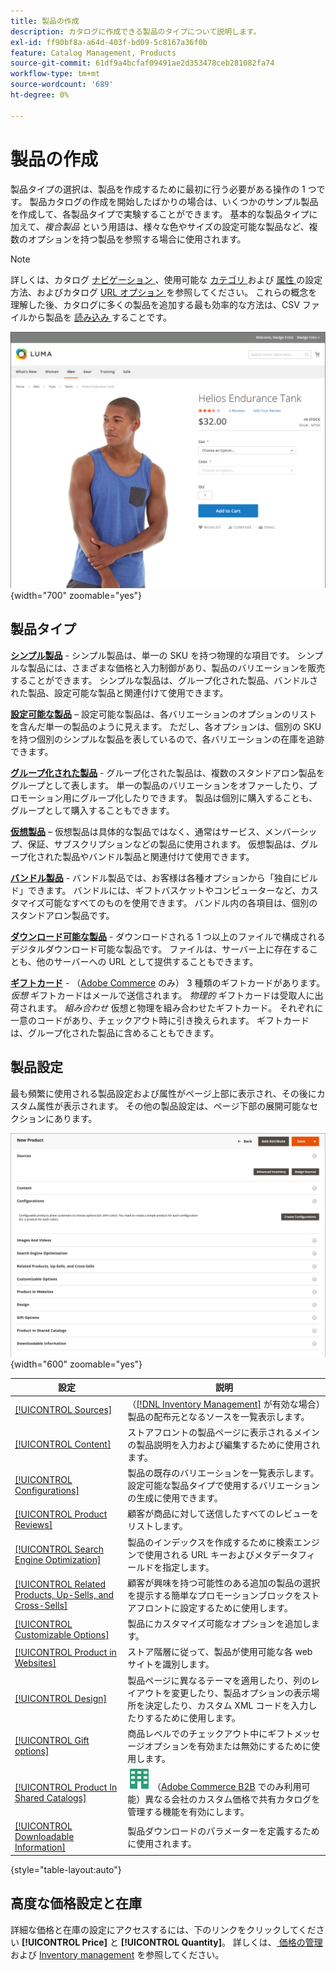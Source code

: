 ```yaml
---
title: 製品の作成
description: カタログに作成できる製品のタイプについて説明します。
exl-id: ff90bf8a-a64d-403f-bd09-5c8167a36f0b
feature: Catalog Management, Products
source-git-commit: 61df9a4bcfaf09491ae2d353478ceb281082fa74
workflow-type: tm+mt
source-wordcount: '689'
ht-degree: 0%

---
```


# 製品の作成

製品タイプの選択は、製品を作成するために最初に行う必要がある操作の 1 つです。 製品カタログの作成を開始したばかりの場合は、いくつかのサンプル製品を作成して、各製品タイプで実験することができます。 基本的な製品タイプに加えて、_複合製品_ という用語は、様々な色やサイズの設定可能な製品など、複数のオプションを持つ製品を参照する場合に使用されます。

>[!NOTE]
>
>詳しくは、カタログ [ ナビゲーション ](navigation.md)、使用可能な [ カテゴリ ](categories.md) および [ 属性 ](product-attributes.md) の設定方法、およびカタログ [URL オプション ](catalog-urls.md) を参照してください。 これらの概念を理解した後、カタログに多くの製品を追加する最も効率的な方法は、CSV ファイルから製品を [ 読み込み ](../systems/data-import.md) することです。

![ ストアフロントの商品ページ ](./assets/storefront-product-page.png){width="700" zoomable="yes"}

## 製品タイプ

**[シンプル製品](product-create-simple.md)** - シンプル製品は、単一の SKU を持つ物理的な項目です。 シンプルな製品には、さまざまな価格と入力制御があり、製品のバリエーションを販売することができます。 シンプルな製品は、グループ化された製品、バンドルされた製品、設定可能な製品と関連付けて使用できます。

**[設定可能な製品](product-create-configurable.md)** – 設定可能な製品は、各バリエーションのオプションのリストを含んだ単一の製品のように見えます。 ただし、各オプションは、個別の SKU を持つ個別のシンプルな製品を表しているので、各バリエーションの在庫を追跡できます。

**[グループ化された製品](product-create-grouped.md)** - グループ化された製品は、複数のスタンドアロン製品をグループとして表します。 単一の製品のバリエーションをオファーしたり、プロモーション用にグループ化したりできます。 製品は個別に購入することも、グループとして購入することもできます。

**[仮想製品](product-create-virtual.md)** – 仮想製品は具体的な製品ではなく、通常はサービス、メンバーシップ、保証、サブスクリプションなどの製品に使用されます。 仮想製品は、グループ化された製品やバンドル製品と関連付けて使用できます。

**[バンドル製品](product-create-bundle.md)** - バンドル製品では、お客様は各種オプションから「独自にビルド」できます。 バンドルには、ギフトバスケットやコンピューターなど、カスタマイズ可能なすべてのものを使用できます。 バンドル内の各項目は、個別のスタンドアロン製品です。

**[ダウンロード可能な製品](product-create-downloadable.md)** - ダウンロードされる 1 つ以上のファイルで構成されるデジタルダウンロード可能な製品です。 ファイルは、サーバー上に存在することも、他のサーバーへの URL として提供することもできます。

**[ギフトカード](product-gift-card-create.md)** - （[Adobe Commerce](../landing/home.md#product-editions) のみ） 3 種類のギフトカードがあります。 _仮想_ ギフトカードはメールで送信されます。 _物理的_ ギフトカードは受取人に出荷されます。 _組み合わせ_ 仮想と物理を組み合わせたギフトカード。 それぞれに一意のコードがあり、チェックアウト時に引き換えられます。 ギフトカードは、グループ化された製品に含めることもできます。

## 製品設定

最も頻繁に使用される製品設定および属性がページ上部に表示され、その後にカスタム属性が表示されます。 その他の製品設定は、ページ下部の展開可能なセクションにあります。

![ 製品設定 ](./assets/product-settings.png){width="600" zoomable="yes"}

| 設定 | 説明 |
|--- |--- |
| [[!UICONTROL Sources]](../inventory-management/sources-assign-per-product.md) | （[[!DNL Inventory Management]](../inventory-management/introduction.md) が有効な場合）製品の配布元となるソースを一覧表示します。 |
| [[!UICONTROL Content]](product-content.md) | ストアフロントの製品ページに表示されるメインの製品説明を入力および編集するために使用されます。 |
| [[!UICONTROL Configurations]](product-configurations.md) | 製品の既存のバリエーションを一覧表示します。設定可能な製品タイプで使用するバリエーションの生成に使用できます。 |
| [[!UICONTROL Product Reviews]](settings-advanced-product-reviews.md) | 顧客が商品に対して送信したすべてのレビューをリストします。 |
| [[!UICONTROL Search Engine Optimization]](product-search-engine-optimization.md) | 製品のインデックスを作成するために検索エンジンで使用される URL キーおよびメタデータフィールドを指定します。 |
| [[!UICONTROL Related Products, Up-Sells, and Cross-Sells]](related-products-up-sells-cross-sells.md) | 顧客が興味を持つ可能性のある追加の製品の選択を提示する簡単なプロモーションブロックをストアフロントに設定するために使用します。 |
| [[!UICONTROL Customizable Options]](settings-advanced-custom-options.md) | 製品にカスタマイズ可能なオプションを追加します。 |
| [[!UICONTROL Product in Websites]](settings-basic-websites.md) | ストア階層に従って、製品が使用可能な各 web サイトを識別します。 |
| [[!UICONTROL Design]](settings-advanced-design.md) | 製品ページに異なるテーマを適用したり、列のレイアウトを変更したり、製品オプションの表示場所を決定したり、カスタム XML コードを入力したりするために使用します。 |
| [[!UICONTROL Gift options]](product-gift-options.md) | 商品レベルでのチェックアウト中にギフトメッセージオプションを有効または無効にするために使用します。 |
| [[!UICONTROL Product In Shared Catalogs]](../b2b/catalog-shared.md) | ![Adobe Commerce B2B](../assets/b2b.svg) （[Adobe Commerce B2B](../b2b/introduction.md) でのみ利用可能）異なる会社のカスタム価格で共有カタログを管理する機能を有効にします。 |
| [[!UICONTROL Downloadable Information]](product-create-downloadable.md#step-5-complete-the-downloadable-information) | 製品ダウンロードのパラメーターを定義するために使用されます。 |

{style="table-layout:auto"}

## 高度な価格設定と在庫

詳細な価格と在庫の設定にアクセスするには、下のリンクをクリックしてください **[!UICONTROL Price]** と **[!UICONTROL Quantity]**。 詳しくは、[ 価格の管理 ](pricing-advanced.md) および [Inventory management](../inventory-management/introduction.md) を参照してください。
